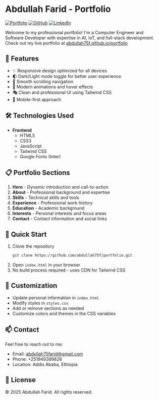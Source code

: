 # Abdullah Farid - Portfolio

[![Portfolio](https://img.shields.io/badge/Portfolio-Live-blue)](https://abdullah75f.github.io/portfolio/)
[![GitHub](https://img.shields.io/badge/GitHub-Profile-black)](https://github.com/abdullah75f)
[![LinkedIn](https://img.shields.io/badge/LinkedIn-Connect-blue)](https://linkedin.com/in/abdullah-75f)

Welcome to my professional portfolio! I'm a Computer Engineer and Software Developer with expertise in AI, IoT, and full-stack development. Check out my live portfolio at [abdullah75f.github.io/portfolio](https://abdullah75f.github.io/portfolio/)

## 🚀 Features

- ✨ Responsive design optimized for all devices
- 🌓 Dark/Light mode toggle for better user experience
- 🎯 Smooth scrolling navigation
- 🎨 Modern animations and hover effects
- 🎭 Clean and professional UI using Tailwind CSS
- 📱 Mobile-first approach

## 🛠️ Technologies Used

- **Frontend**
  - HTML5
  - CSS3
  - JavaScript
  - Tailwind CSS
  - Google Fonts (Inter)

## 📋 Portfolio Sections

1. **Hero** - Dynamic introduction and call-to-action
2. **About** - Professional background and expertise
3. **Skills** - Technical skills and tools
4. **Experience** - Professional work history
5. **Education** - Academic background
6. **Interests** - Personal interests and focus areas
7. **Contact** - Contact information and social links

## 🚀 Quick Start

1. Clone the repository
   ```bash
   git clone https://github.com/abdullah75f/portfolio.git
   ```
2. Open `index.html` in your browser
3. No build process required - uses CDN for Tailwind CSS

## 🎨 Customization

- Update personal information in `index.html`
- Modify styles in `styles.css`
- Add or remove sections as needed
- Customize colors and themes in the CSS variables

## 📫 Contact

Feel free to reach out to me:
- Email: abdullah75farid@gmail.com
- Phone: +251949389828
- Location: Addis Ababa, Ethiopia

## 📄 License

© 2025 Abdullah Farid. All rights reserved. 
